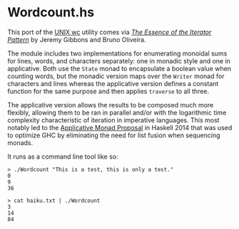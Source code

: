 # Wordcount.hs

This port of the [UNIX wc](https://en.wikipedia.org/wiki/Wc_%28Unix%29) utility comes via [*The Essence of the Iterator Pattern*](https://www.cs.ox.ac.uk/jeremy.gibbons/publications/iterator.pdf) by Jeremy Gibbons and Bruno Oliveira.

The module includes two implementations for enumerating monoidal sums for lines, words, and characters separately: one in monadic style and one in applicative. Both use the `State` monad to encapsulate a boolean value when counting words, but the monadic version maps over the `Writer` monad for characters and lines whereas the applicative version defines a constant function for the same purpose and then applies `traverse` to all three.

The applicative version allows the results to be composed much more flexibly, allowing them to be ran in parallel and/or with the logarithmic time complexity characteristic of iteration in imperative languages. This most notably led to the [Applicative Monad Proposal](https://wiki.haskell.org/Functor-Applicative-Monad_Proposal) in Haskell 2014 that was used to optimize GHC by eliminating the need for list fusion when sequencing monads.

It runs as a command line tool like so:

```
> ./Wordcount "This is a test, this is only a test."
0
9
36

> cat haiku.txt | ./Wordcount
3
14
84
```
